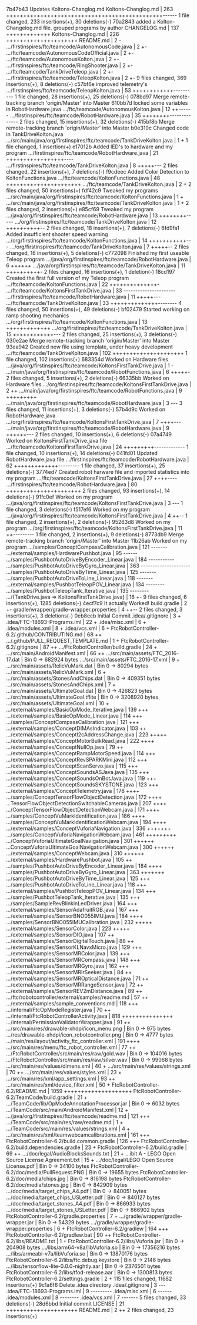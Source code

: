 7b47b43 Updates Koltons-Changlog.md
 Koltons-Changlog.md | 263 ++++++++++++++++++++++++++++++++++++++++++++++------
 1 file changed, 233 insertions(+), 30 deletions(-)
70a2843 added a Kolton-Changelog.md file. grouped programs by author
 CHANGELOG.md                                       | 137 +++++++++++++
 Koltons-Changlog.md                                | 226 +++++++++++++++++++++
 README.md                                          |   2 -
 .../firstinspires/ftc/teamcode/AutonomousCode.java |   2 +-
 .../ftc/teamcode/AutonomousCodeOfficial.java       |   2 +-
 .../ftc/teamcode/AutonomousKolton.java             |   2 +-
 .../firstinspires/ftc/teamcode/RingShooter.java    |   2 +-
 .../ftc/teamcode/TankDriveTeleop.java              |   2 +-
 .../firstinspires/ftc/teamcode/TeleopKolton.java   |   2 +-
 9 files changed, 369 insertions(+), 8 deletions(-)
c57bf6e improved telemetry's
 .../firstinspires/ftc/teamcode/TeleopKolton.java   | 53 ++++++++++++----------
 1 file changed, 28 insertions(+), 25 deletions(-)
078bd97 Merge remote-tracking branch 'origin/Master' into Master
610bb7d locked some variables in RobotHardware.java
 .../ftc/teamcode/AutonomousKolton.java             | 12 ++------
 .../firstinspires/ftc/teamcode/RobotHardware.java  | 35 ++++++++--------------
 2 files changed, 15 insertions(+), 32 deletions(-)
415bf8b Merge remote-tracking branch 'origin/Master' into Master
b0e310c Changed code in TankDriveKolton.java
 .../src/main/java/org/firstinspires/ftc/teamcode/TankDriveKolton.java    | 1 +
 1 file changed, 1 insertion(+)
e17012b Added lED's to hardware and my program
 .../firstinspires/ftc/teamcode/RobotHardware.java   | 21 +++++++++++++++++----
 .../firstinspires/ftc/teamcode/TankDriveKolton.java |  8 +++++---
 2 files changed, 22 insertions(+), 7 deletions(-)
f9cdeec Added Color Detection to KoltonFunctions.java
 .../ftc/teamcode/KoltonFunctions.java              | 48 ++++++++++++++++++++++
 .../ftc/teamcode/TankDriveKolton.java              |  2 +
 2 files changed, 50 insertions(+)
fdf42c9 Tweaked my programs
 .../src/main/java/org/firstinspires/ftc/teamcode/KoltonFunctions.java    | 1 +
 .../src/main/java/org/firstinspires/ftc/teamcode/TankDriveKolton.java    | 1 +
 2 files changed, 2 insertions(+)
e85cf69 Tweaked my program
 .../java/org/firstinspires/ftc/teamcode/RobotHardware.java  | 13 ++++++++-----
 .../org/firstinspires/ftc/teamcode/TankDriveKolton.java     | 12 ++++++++++--
 2 files changed, 18 insertions(+), 7 deletions(-)
6fd9fa1 Added insufficient shooter speed warning
 .../org/firstinspires/ftc/teamcode/KoltonFunctions.java    | 14 +++++++++++---
 .../org/firstinspires/ftc/teamcode/TankDriveKolton.java    |  7 +++++--
 2 files changed, 16 insertions(+), 5 deletions(-)
c772098 Finished my first useable Teleop program
 .../java/org/firstinspires/ftc/teamcode/RobotHardware.java    |  6 ++++++
 .../java/org/firstinspires/ftc/teamcode/TankDriveKolton.java  | 11 ++++++++++-
 2 files changed, 16 insertions(+), 1 deletion(-)
18cd197 Created the first full version of my Teleop program
 .../ftc/teamcode/KoltonFunctions.java              | 22 ++++++++++++++-
 .../ftc/teamcode/KoltonsFirstTankDrive.java        | 33 ----------------------
 .../firstinspires/ftc/teamcode/RobotHardware.java  | 11 +++++---
 .../ftc/teamcode/TankDriveKolton.java              | 33 ++++++++++++++--------
 4 files changed, 50 insertions(+), 49 deletions(-)
bf02479 Started working on ramp shooting mechanics
 .../org/firstinspires/ftc/teamcode/KoltonFunctions.java   | 13 +++++++++++++
 .../org/firstinspires/ftc/teamcode/TankDriveKolton.java   | 15 ++++++++++++---
 2 files changed, 25 insertions(+), 3 deletions(-)
030e2ae Merge remote-tracking branch 'origin/Master' into Master
93ea942 Created new file using template, under heavy development
 .../ftc/teamcode/TankDriveKolton.java              | 102 +++++++++++++++++++++
 1 file changed, 102 insertions(+)
683354d Worked on Hardware files
 .../java/org/firstinspires/ftc/teamcode/KoltonsFirstTankDrive.java  | 1 -
 .../main/java/org/firstinspires/ftc/teamcode/RobotFunctions.java    | 6 +++++-
 2 files changed, 5 insertions(+), 2 deletions(-)
66335bb Worked on Hardware files
 .../org/firstinspires/ftc/teamcode/KoltonsFirstTankDrive.java    | 2 ++
 .../main/java/org/firstinspires/ftc/teamcode/RobotFunctions.java | 9 +++++++++
 .../main/java/org/firstinspires/ftc/teamcode/RobotHardware.java  | 3 ---
 3 files changed, 11 insertions(+), 3 deletions(-)
57b4d9c Worked on RobotHardware.java
 .../org/firstinspires/ftc/teamcode/KoltonsFirstTankDrive.java    | 7 ++++---
 .../main/java/org/firstinspires/ftc/teamcode/RobotHardware.java  | 9 ++++++---
 2 files changed, 10 insertions(+), 6 deletions(-)
07a4749 Worked on KoltonsFirstTankDrive.java file
 .../ftc/teamcode/KoltonsFirstTankDrive.java        | 24 +++++++++-------------
 1 file changed, 10 insertions(+), 14 deletions(-)
041fd01 Updated RobotHardware.java file
 .../firstinspires/ftc/teamcode/RobotHardware.java  | 62 +++++++++++++---------
 1 file changed, 37 insertions(+), 25 deletions(-)
3774ed7 Created robot harware file and imported statistics into my program
 .../ftc/teamcode/KoltonsFirstTankDrive.java        | 27 ++++----
 .../firstinspires/ftc/teamcode/RobotHardware.java  | 80 ++++++++++++++++++++++
 2 files changed, 93 insertions(+), 14 deletions(-)
91fc0ef Worked on my program
 .../java/org/firstinspires/ftc/teamcode/KoltonsFirstTankDrive.java     | 3 ---
 1 file changed, 3 deletions(-)
f517ef6 Worked on my program
 .../java/org/firstinspires/ftc/teamcode/KoltonsFirstTankDrive.java    | 4 ++--
 1 file changed, 2 insertions(+), 2 deletions(-)
95263d8 Worked on my program
 .../org/firstinspires/ftc/teamcode/KoltonsFirstTankDrive.java | 11 ++---------
 1 file changed, 2 insertions(+), 9 deletions(-)
8773db9 Merge remote-tracking branch 'origin/Master' into Master
11b26ab Worked on my program
 .../samples/ConceptCompassCalibration.java         | 121 -------
 .../external/samples/HardwarePushbot.java          |  95 ------
 .../samples/PushbotAutoDriveByEncoder_Linear.java  | 184 -----------
 .../samples/PushbotAutoDriveByGyro_Linear.java     | 363 ---------------------
 .../samples/PushbotAutoDriveByTime_Linear.java     | 125 -------
 .../samples/PushbotAutoDriveToLine_Linear.java     | 118 -------
 .../external/samples/PushbotTeleopPOV_Linear.java  | 134 --------
 .../samples/PushbotTeleopTank_Iterative.java       | 135 --------
 .../{TankDrive.java => KoltonsFirstTankDrive.java} |  16 +-
 9 files changed, 6 insertions(+), 1285 deletions(-)
4ecf7c9 It actually Worked!
 build.gradle                             | 2 +-
 gradle/wrapper/gradle-wrapper.properties | 4 ++--
 2 files changed, 3 insertions(+), 3 deletions(-)
0eb8ecb Initial Commit
 .idea/.gitignore                                   |    3 +
 .idea/FTC-18693-Programs.iml                       |   22 +
 .idea/misc.xml                                     |    6 +
 .idea/modules.xml                                  |    8 +
 .idea/vcs.xml                                      |    6 +
 FtcRobotController-6.2/.github/CONTRIBUTING.md     |   68 ++
 .../.github/PULL_REQUEST_TEMPLATE.md               |    1 +
 FtcRobotController-6.2/.gitignore                  |   87 ++
 .../FtcRobotController/build.gradle                |   24 +
 .../src/main/AndroidManifest.xml                   |   66 ++
 .../src/main/assets/FTC_2016-17.dat                |  Bin 0 -> 682924 bytes
 .../src/main/assets/FTC_2016-17.xml                |    9 +
 .../src/main/assets/RelicVuMark.dat                |  Bin 0 -> 80294 bytes
 .../src/main/assets/RelicVuMark.xml                |    6 +
 .../src/main/assets/StonesAndChips.dat             |  Bin 0 -> 409351 bytes
 .../src/main/assets/StonesAndChips.xml             |    7 +
 .../src/main/assets/UltimateGoal.dat               |  Bin 0 -> 426823 bytes
 .../src/main/assets/UltimateGoal.tflite            |  Bin 0 -> 3208920 bytes
 .../src/main/assets/UltimateGoal.xml               |   10 +
 .../external/samples/BasicOpMode_Iterative.java    |  139 +++
 .../external/samples/BasicOpMode_Linear.java       |  114 +++
 .../samples/ConceptCompassCalibration.java         |  121 +++
 .../external/samples/ConceptDIMAsIndicator.java    |  103 ++
 .../external/samples/ConceptI2cAddressChange.java  |  223 +++++
 .../external/samples/ConceptMotorBulkRead.java     |  222 ++++
 .../external/samples/ConceptNullOp.java            |   79 ++
 .../external/samples/ConceptRampMotorSpeed.java    |  114 +++
 .../external/samples/ConceptRevSPARKMini.java      |  112 +++
 .../external/samples/ConceptScanServo.java         |  115 +++
 .../external/samples/ConceptSoundsASJava.java      |  135 +++
 .../external/samples/ConceptSoundsOnBotJava.java   |  119 +++
 .../external/samples/ConceptSoundsSKYSTONE.java    |  123 +++
 .../external/samples/ConceptTelemetry.java         |  178 ++++
 .../samples/ConceptTensorFlowObjectDetection.java  |  172 ++++
 ...TensorFlowObjectDetectionSwitchableCameras.java |  207 ++++
 .../ConceptTensorFlowObjectDetectionWebcam.java    |  171 ++++
 .../samples/ConceptVuMarkIdentification.java       |  186 ++++
 .../samples/ConceptVuMarkIdentificationWebcam.java |  194 ++++
 .../external/samples/ConceptVuforiaNavigation.java |  336 +++++++
 .../samples/ConceptVuforiaNavigationWebcam.java    |  461 +++++++++
 .../ConceptVuforiaUltimateGoalNavigation.java      |  301 ++++++
 ...ConceptVuforiaUltimateGoalNavigationWebcam.java |  300 ++++++
 .../external/samples/ConceptWebcam.java            |  310 ++++++
 .../external/samples/HardwarePushbot.java          |  105 ++
 .../samples/PushbotAutoDriveByEncoder_Linear.java  |  184 ++++
 .../samples/PushbotAutoDriveByGyro_Linear.java     |  363 +++++++
 .../samples/PushbotAutoDriveByTime_Linear.java     |  125 +++
 .../samples/PushbotAutoDriveToLine_Linear.java     |  118 +++
 .../external/samples/PushbotTeleopPOV_Linear.java  |  134 +++
 .../samples/PushbotTeleopTank_Iterative.java       |  135 +++
 .../samples/SampleRevBlinkinLedDriver.java         |  164 +++
 .../external/samples/SensorAdafruitRGB.java        |  167 +++
 .../external/samples/SensorBNO055IMU.java          |  184 ++++
 .../samples/SensorBNO055IMUCalibration.java        |  232 +++++
 .../external/samples/SensorColor.java              |  223 +++++
 .../external/samples/SensorDIO.java                |  107 ++
 .../external/samples/SensorDigitalTouch.java       |   88 ++
 .../external/samples/SensorKLNavxMicro.java        |  129 +++
 .../external/samples/SensorMRColor.java            |  139 +++
 .../external/samples/SensorMRCompass.java          |  148 +++
 .../external/samples/SensorMRGyro.java             |  162 +++
 .../external/samples/SensorMRIrSeeker.java         |   84 ++
 .../external/samples/SensorMROpticalDistance.java  |   71 ++
 .../external/samples/SensorMRRangeSensor.java      |   72 ++
 .../external/samples/SensorREV2mDistance.java      |   89 ++
 .../ftc/robotcontroller/external/samples/readme.md |   57 ++
 .../external/samples/sample_conventions.md         |  118 +++
 .../internal/FtcOpModeRegister.java                |   70 ++
 .../internal/FtcRobotControllerActivity.java       |  818 +++++++++++++++
 .../internal/PermissionValidatorWrapper.java       |   91 ++
 .../src/main/res/drawable-xhdpi/icon_menu.png      |  Bin 0 -> 975 bytes
 .../res/drawable-xhdpi/icon_robotcontroller.png    |  Bin 0 -> 4777 bytes
 .../main/res/layout/activity_ftc_controller.xml    |  191 ++++
 .../src/main/res/menu/ftc_robot_controller.xml     |   77 ++
 .../FtcRobotController/src/main/res/raw/gold.wav   |  Bin 0 -> 104016 bytes
 .../FtcRobotController/src/main/res/raw/silver.wav |  Bin 0 -> 99068 bytes
 .../src/main/res/values/dimens.xml                 |   40 +
 .../src/main/res/values/strings.xml                |   70 ++
 .../src/main/res/values/styles.xml                 |   23 +
 .../src/main/res/xml/app_settings.xml              |   93 ++
 .../src/main/res/xml/device_filter.xml             |   50 +
 FtcRobotController-6.2/README.md                   | 1059 ++++++++++++++++++++
 FtcRobotController-6.2/TeamCode/build.gradle       |   21 +
 .../TeamCode/lib/OpModeAnnotationProcessor.jar     |  Bin 0 -> 6032 bytes
 .../TeamCode/src/main/AndroidManifest.xml          |   12 +
 .../java/org/firstinspires/ftc/teamcode/readme.md  |  121 +++
 .../TeamCode/src/main/res/raw/readme.md            |    1 +
 .../TeamCode/src/main/res/values/strings.xml       |    4 +
 .../src/main/res/xml/teamwebcamcalibrations.xml    |  161 +++
 FtcRobotController-6.2/build.common.gradle         |  126 +++
 FtcRobotController-6.2/build.dependencies.gradle   |   23 +
 FtcRobotController-6.2/build.gradle                |   69 ++
 .../doc/legal/AudioBlocksSounds.txt                |   21 +
 ...ibit A - LEGO Open Source License Agreement.txt |   15 +
 .../doc/legal/LEGO Open Source License.pdf         |  Bin 0 -> 34100 bytes
 FtcRobotController-6.2/doc/media/PullRequest.PNG   |  Bin 0 -> 19655 bytes
 FtcRobotController-6.2/doc/media/chips.jpg         |  Bin 0 -> 816198 bytes
 FtcRobotController-6.2/doc/media/stones.jpg        |  Bin 0 -> 842909 bytes
 .../doc/media/target_chips_A4.pdf                  |  Bin 0 -> 840051 bytes
 .../doc/media/target_chips_USLetter.pdf            |  Bin 0 -> 840127 bytes
 .../doc/media/target_stones_A4.pdf                 |  Bin 0 -> 866933 bytes
 .../doc/media/target_stones_USLetter.pdf           |  Bin 0 -> 866902 bytes
 FtcRobotController-6.2/gradle.properties           |    7 +
 .../gradle/wrapper/gradle-wrapper.jar              |  Bin 0 -> 54329 bytes
 .../gradle/wrapper/gradle-wrapper.properties       |    6 +
 FtcRobotController-6.2/gradlew                     |  164 +++
 FtcRobotController-6.2/gradlew.bat                 |   90 ++
 FtcRobotController-6.2/libs/README.txt             |    1 +
 FtcRobotController-6.2/libs/Vuforia.jar            |  Bin 0 -> 204908 bytes
 .../libs/arm64-v8a/libVuforia.so                   |  Bin 0 -> 17356216 bytes
 .../libs/armeabi-v7a/libVuforia.so                 |  Bin 0 -> 13870176 bytes
 FtcRobotController-6.2/libs/ftc.debug.keystore     |  Bin 0 -> 2146 bytes
 .../libs/tensorflow-lite-0.0.0-nightly.aar         |  Bin 0 -> 2376501 bytes
 FtcRobotController-6.2/libs/tfod-release.aar       |  Bin 0 -> 1300813 bytes
 FtcRobotController-6.2/settings.gradle             |    2 +
 115 files changed, 11682 insertions(+)
9c1a6f6 Delete .idea directory
 .idea/.gitignore             | 3 ---
 .idea/FTC-18693-Programs.iml | 9 ---------
 .idea/misc.xml               | 6 ------
 .idea/modules.xml            | 8 --------
 .idea/vcs.xml                | 7 -------
 5 files changed, 33 deletions(-)
28d6bbd Initial commit
 LICENSE   | 21 +++++++++++++++++++++
 README.md |  2 ++
 2 files changed, 23 insertions(+)
